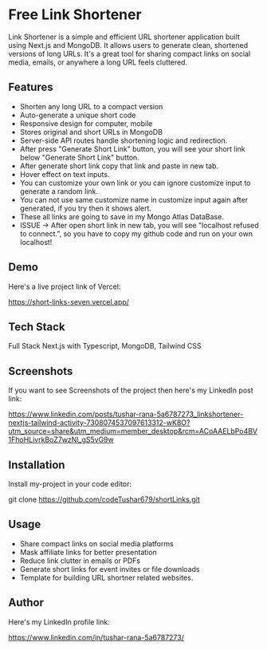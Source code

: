 
#  Free Link Shortener

Link Shortener is a simple and efficient URL shortener application built using Next.js and MongoDB. It allows users to generate clean, shortened versions of long URLs. It's a great tool for sharing compact links on social media, emails, or anywhere a long URL feels cluttered.



## Features

- Shorten any long URL to a compact version
- Auto-generate a unique short code
- Responsive design for computer, mobile
- Stores original and short URLs in MongoDB
- Server-side API routes handle shortening logic and redirection.
- After press "Generate Short Link" button, you will see your short link below "Generate Short Link" button.
- After generate short link copy that link and paste in new tab.
- Hover effect on text inputs.
- You can customize your own link or you can ignore customize input to generate a random link.
- You can not use same customize name in customize input again after generated, if you try then it shows alert.
- These all links are going to save in my Mongo Atlas DataBase.
- ISSUE -> After open short link in new tab, you will see "localhost refused to connect.", so you have to copy my github code and run on your own localhost!



## Demo

Here's a live project link of Vercel:

https://short-links-seven.vercel.app/



## Tech Stack

Full Stack Next.js with Typescript, MongoDB, Tailwind CSS



## Screenshots

If you want to see Screenshots of the project then here's my LinkedIn post link:

https://www.linkedin.com/posts/tushar-rana-5a6787273_linkshortener-nextjs-tailwind-activity-7308074537097613312-wK8O?utm_source=share&utm_medium=member_desktop&rcm=ACoAAELbPo4BV1FhoHLivrkBoZ7wzNl_gS5vG9w



## Installation

Install my-project in your code editor:

git clone https://github.com/codeTushar679/shortLinks.git



## Usage

- Share compact links on social media platforms
- Mask affiliate links for better presentation
- Reduce link clutter in emails or PDFs
- Generate short links for event invites or file downloads
- Template for building URL shortner related websites.



## Author

Here's my LinkedIn profile link:

https://www.linkedin.com/in/tushar-rana-5a6787273/
